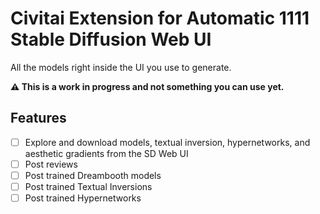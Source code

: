 # Civitai Extension for Automatic 1111 Stable Diffusion Web UI

All the models right inside the UI you use to generate.

**⚠️ This is a work in progress and not something you can use yet.**

## Features
- [ ] Explore and download models, textual inversion, hypernetworks, and aesthetic gradients from the SD Web UI
- [ ] Post reviews
- [ ] Post trained Dreambooth models
- [ ] Post trained Textual Inversions
- [ ] Post trained Hypernetworks

